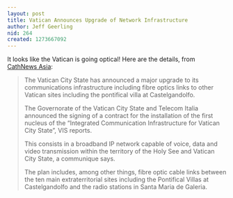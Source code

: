 ```yaml
---
layout: post
title: Vatican Announces Upgrade of Network Infrastructure
author: Jeff Geerling
nid: 264
created: 1273667092
---
```

<p>It looks like the Vatican is going optical! Here are the details, from <a href="http://www.cathnewsasia.com/2010/05/12/vatican-in-major-fibre-optic-comms-upgrade/">CathNews Asia</a>:</p>
<blockquote>
<p>The Vatican City State has announced a major upgrade to its communications infrastructure including fibre optics links to other Vatican sites including the pontifical villa at Castelgandolfo.</p>
<p>The Governorate of the Vatican City State and Telecom Italia announced the signing of a contract for the installation of the first nucleus of the &ldquo;Integrated Communication Infrastructure for Vatican City State&rdquo;, VIS reports.</p>
<p>This consists in a broadband IP network capable of voice, data and video transmission within the territory of the Holy See and Vatican City State, a communique says.</p>
<p>The plan includes, among other things, fibre optic cable links between the ten main extraterritorial sites including the Pontifical Villas at Castelgandolfo and the radio stations in Santa Maria de Galeria.</p>
</blockquote>
